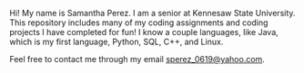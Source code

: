 Hi! My name is Samantha Perez. I am a senior at Kennesaw State University. 
This repository includes many of my coding assignments and coding projects I 
have completed for fun! I know a couple languages, like Java, which is my 
first language, Python, SQL, C++, and Linux. 

Feel free to contact me through my email sperez_0619@yahoo.com. 

